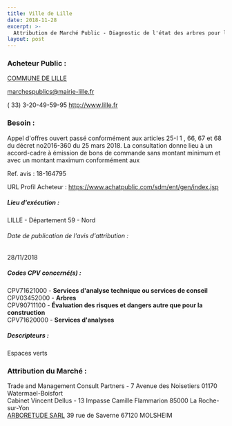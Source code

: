 ```yaml
---
title: Ville de Lille
date: 2018-11-28
excerpt: >-
  Attribution de Marché Public - Diagnostic de l'état des arbres pour la ville de Lille et ses communes associées de Lomme et Hellemmes
layout: post
---
```


### Acheteur Public : 
<a href="/acheteur-33/siren-215903501"> COMMUNE DE LILLE</a><br/>



marchespublics@mairie-lille.fr

( 33) 3-20-49-59-95
http://www.lille.fr
### Besoin :

Appel d'offres ouvert passé conformément aux articles 25-I 1 , 66, 67 et 68 du décret no2016-360 du 25 mars 2018. La consultation donne lieu à un accord-cadre à émission de bons de commande sans montant minimum et avec un montant maximum conformément aux

Ref. avis : 18-164795

URL Profil Acheteur : https://www.achatpublic.com/sdm/ent/gen/index.jsp

##### Lieu d'exécution :

LILLE - Département 59 - Nord

###### Date de publication de l'avis d'attribution : 
28/11/2018

##### Codes CPV concerné(s) :
CPV71621000 - **Services d'analyse technique ou services de conseil** <br/>
CPV03452000 - **Arbres** <br/>
CPV90711100 - **Évaluation des risques et dangers autre que pour la construction** <br/>
CPV71620000 - **Services d'analyses** <br/>

##### Descripteurs :
Espaces verts <br/>

### Attribution du Marché :
Trade and Management Consult Partners - 7 Avenue des Noisetiers 01170 Watermael-Boisfort <br/>
Cabinet Vincent Dellus - 13 Impasse Camille Flammarion 85000 La Roche-sur-Yon <br/>
<a href="/entreprise-269/siren-799092986"> ARBORETUDE SARL</a>    39 rue de Saverne 67120 MOLSHEIM <br/>
